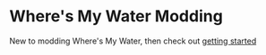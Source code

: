 # Where's My Water Modding

New to modding Where's My Water, then check out [getting started](https://github.com/wmw-modding/getting-started)
